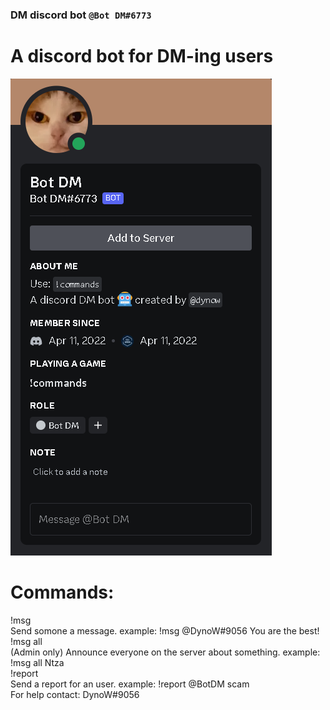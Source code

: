 ### DM discord bot `@Bot DM#6773`

# A discord bot for DM-ing users

![Profile](https://raw.githubusercontent.com/DynoW/botfordms/main/DM_bot_profile.png)

# Commands:<br>
!msg<br>
Send somone a message. example: !msg @DynoW#9056 You are the best!<br>
!msg all<br>
(Admin only) Announce everyone on the server about something. example: !msg all Ntza<br>
!report<br>
Send a report for an user. example: !report @BotDM scam<br>
For help contact: DynoW#9056